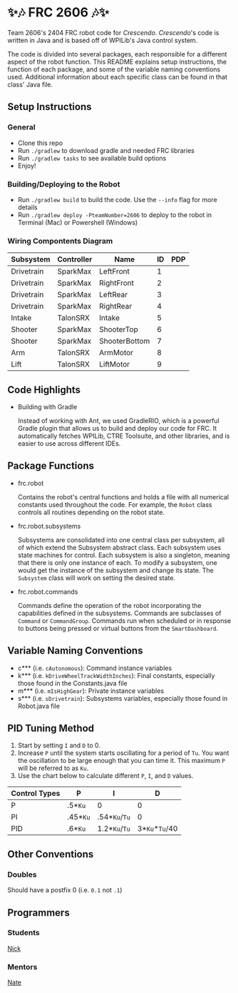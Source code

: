 # :sparkles::notes: FRC 2606 :notes::sparkles:

Team 2606's 2404 FRC robot code for *Crescendo*. *Crescendo*'s code is written in Java and is based off of WPILib's Java control system.

The code is divided into several packages, each responsible for a different aspect of the robot function. This README explains setup instructions, the function of each package, and some of the variable naming conventions used. Additional information about each specific class can be found in that class' Java file.

## Setup Instructions

### General
- Clone this repo
- Run `./gradlew` to download gradle and needed FRC libraries
- Run `./gradlew tasks` to see available build options
- Enjoy!

### Building/Deploying to the Robot
- Run `./gradlew build` to build the code. Use the `--info` flag for more details
- Run `./gradlew deploy -PteamNumber=2606` to deploy to the robot in Terminal (Mac) or Powershell (Windows)

### Wiring Compontents Diagram

Subsystem  | Controller       | Name           | ID     | PDP  |
---------- | ---------------- | -------------- | ------ | ---- |
Drivetrain | SparkMax         | LeftFront      | 1      |      |
Drivetrain | SparkMax         | RightFront     | 2      |      |
Drivetrain | SparkMax         | LeftRear       | 3      |      |
Drivetrain | SparkMax         | RightRear      | 4      |      |
Intake     | TalonSRX         | Intake         | 5      |      |
Shooter    | SparkMax         | ShooterTop     | 6      |      |
Shooter    | SparkMax         | ShooterBottom  | 7      |      |
Arm        | TalonSRX         | ArmMotor       | 8      |      |
Lift       | TalonSRX         | LiftMotor      | 9      |      |

## Code Highlights

- Building with Gradle

	Instead of working with Ant, we used GradleRIO, which is a powerful Gradle plugin that allows us to build and deploy our code for FRC. It automatically fetches WPILib, CTRE Toolsuite, and other libraries, and is easier to use across different IDEs. 


## Package Functions
- frc.robot

	Contains the robot's central functions and holds a file with all numerical constants used throughout the code. For example, the `Robot` class controls all routines depending on the robot state.

- frc.robot.subsystems
	
	Subsystems are consolidated into one central class per subsystem, all of which extend the Subsystem abstract class. Each subsystem uses state machines for control.
	Each subsystem is also a singleton, meaning that there is only one instance of each. To modify a subsystem, one would get the instance of the subsystem and change its state. The `Subsystem` class will work on setting the desired state.

- frc.robot.commands

	Commands define the operation of the robot incorporating the capabilities defined in the subsystems. Commands are subclasses of `Command` or `CommandGroup`. Commands run when scheduled or in response to buttons being pressed or virtual buttons from the `SmartDashboard`.



## Variable Naming Conventions
- c*** (i.e. `cAutonomous`): Command instance variables
- k*** (i.e. `kDriveWheelTrackWidthInches`): Final constants, especially those found in the Constants.java file
- m*** (i.e. `mIsHighGear`): Private instance variables
- s*** (i.e. `sDrivetrain`): Subsystems variables, especially those found in Robot.java file

## PID Tuning Method
1. Start by setting `I` and `D` to 0.
2. Increase `P` until the system starts oscillating for a period of `Tu`. You want the oscillation to be large enough that you can time it. This maximum `P` will be referred to as `Ku`.
3. Use the chart below to calculate different `P`, `I`, and `D` values.

Control Types | P        | I             | D              |
------------- | -------- | ------------- | -------------- |
P             | .5*`Ku`  | 0             | 0              |
PI            | .45*`Ku` | .54*`Ku`/`Tu` | 0              |
PID           | .6*`Ku`  | 1.2*`Ku`/`Tu` | 3*`Ku`*`Tu`/40 |

## Other Conventions

### Doubles

Should have a postfix 0 (i.e. `0.1` not `.1`)

## Programmers

### Students
[Nick](https://github.com/ngarnsworthy)<br/>

### Mentors
[Nate](https://github.com/naterbots)<br/>